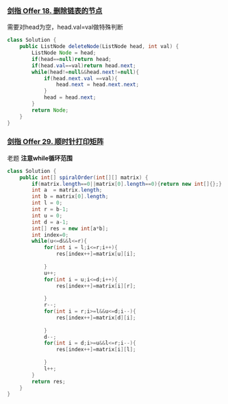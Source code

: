 ### [剑指 Offer 18. 删除链表的节点](https://leetcode-cn.com/problems/shan-chu-lian-biao-de-jie-dian-lcof/)

需要对head为空，head.val=val做特殊判断

```java
class Solution {
    public ListNode deleteNode(ListNode head, int val) {
        ListNode Node = head;
        if(head==null)return head;
        if(head.val==val)return head.next;
        while(head!=null&&head.next!=null){
            if(head.next.val ==val){
                head.next = head.next.next;
            }
            head = head.next;
        }
        return Node;
    }
}
```

### [剑指 Offer 29. 顺时针打印矩阵](https://leetcode-cn.com/problems/shun-shi-zhen-da-yin-ju-zhen-lcof/)

老题 **注意while循环范围**

```java
class Solution {
    public int[] spiralOrder(int[][] matrix) {
        if(matrix.length==0||matrix[0].length==0){return new int[]{};}
        int a  = matrix.length;
        int b = matrix[0].length;
        int l = 0;
        int r = b-1;
        int u = 0;
        int d = a-1;
        int[] res = new int[a*b];
        int index=0;
        while(u<=d&&l<=r){
            for(int i = l;i<=r;i++){
                res[index++]=matrix[u][i];
                
            }
            u++;
            for(int i = u;i<=d;i++){
                res[index++]=matrix[i][r];
                
            }
            r--;
            for(int i = r;i>=l&&u<=d;i--){
                res[index++]=matrix[d][i];
                
            }
            d--;
            for(int i = d;i>=u&&l<=r;i--){
                res[index++]=matrix[i][l];
                
            }
            l++;
        }
        return res;
    }
}
```


